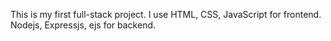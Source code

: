 This is my first full-stack project.
I use HTML, CSS, JavaScript for frontend.
Nodejs, Expressjs, ejs for backend.
